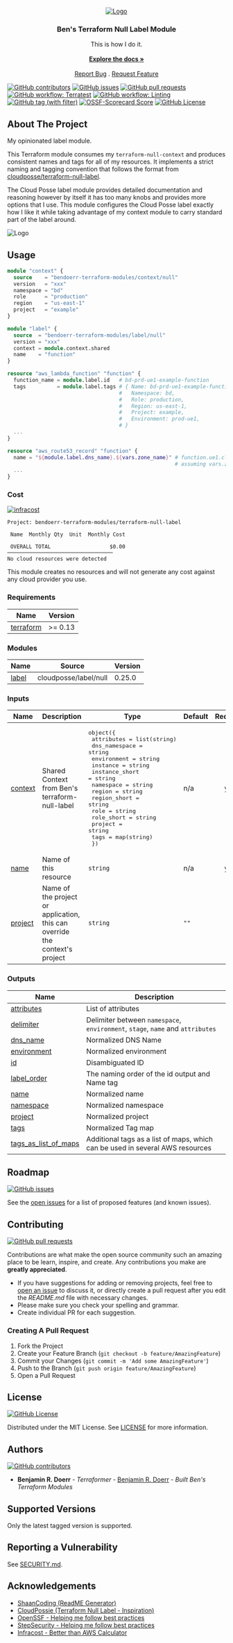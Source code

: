 <br/>
<p align="center">
  <a href="https://github.com/bendoerr-terraform-modules/terraform-null-label">
    <picture>
      <source media="(prefers-color-scheme: dark)" srcset="https://github.com/bendoerr-terraform-modules/terraform-null-label/raw/main/docs/logo-dark.png">
      <img src="https://github.com/bendoerr-terraform-modules/terraform-null-label/raw/main/docs/logo-light.png" alt="Logo">
    </picture>
  </a>

<h3 align="center">Ben's Terraform Null Label Module</h3>

  <p align="center">
    This is how I do it.
    <br/>
    <br/>
    <a href="https://github.com/bendoerr-terraform-modules/terraform-null-label"><strong>Explore the docs »</strong></a>
    <br/>
    <br/>
    <a href="https://github.com/bendoerr-terraform-modules/terraform-null-label/issues">Report Bug</a>
    .
    <a href="https://github.com/bendoerr-terraform-modules/terraform-null-label/issues">Request Feature</a>
  </p>
</p>

[<img alt="GitHub contributors" src="https://img.shields.io/github/contributors/bendoerr-terraform-modules/terraform-null-label?logo=github">](https://github.com/bendoerr-terraform-modules/terraform-null-label/graphs/contributors)
[<img alt="GitHub issues" src="https://img.shields.io/github/issues/bendoerr-terraform-modules/terraform-null-label?logo=github">](https://github.com/bendoerr-terraform-modules/terraform-null-label/issues)
[<img alt="GitHub pull requests" src="https://img.shields.io/github/issues-pr/bendoerr-terraform-modules/terraform-null-label?logo=github">](https://github.com/bendoerr-terraform-modules/terraform-null-label/pulls)
[<img alt="GitHub workflow: Terratest" src="https://img.shields.io/github/actions/workflow/status/bendoerr-terraform-modules/terraform-null-label/test.yml?logo=githubactions&label=terratest">](https://github.com/bendoerr-terraform-modules/terraform-null-label/actions/workflows/test.yml)
[<img alt="GitHub workflow: Linting" src="https://img.shields.io/github/actions/workflow/status/bendoerr-terraform-modules/terraform-null-label/lint.yml?logo=githubactions&label=linting">](https://github.com/bendoerr-terraform-modules/terraform-null-label/actions/workflows/lint.yml)
[<img alt="GitHub tag (with filter)" src="https://img.shields.io/github/v/tag/bendoerr-terraform-modules/terraform-null-label?filter=v*&label=latest%20tag&logo=terraform">](https://registry.terraform.io/modules/bendoerr-terraform-modules/label/null/latest)
[<img alt="OSSF-Scorecard Score" src="https://img.shields.io/ossf-scorecard/github.com/bendoerr-terraform-modules/terraform-null-label?logo=securityscorecard&label=ossf%20scorecard&link=https%3A%2F%2Fsecurityscorecards.dev%2Fviewer%2F%3Furi%3Dgithub.com%2Fbendoerr-terraform-modules%2Fterraform-null-label">](https://securityscorecards.dev/viewer/?uri=github.com/bendoerr-terraform-modules/terraform-null-label)
[<img alt="GitHub License" src="https://img.shields.io/github/license/bendoerr-terraform-modules/terraform-null-label?logo=opensourceinitiative">](https://github.com/bendoerr-terraform-modules/terraform-null-label/blob/main/LICENSE.txt)

## About The Project

My opinionated label module.

This Terraform module consumes my `terraform-null-context` and produces
consistent names and tags for all of my resources. It implements a strict naming
and tagging convention that follows the format from
[cloudposse/terraform-null-label](https://github.com/cloudposse/terraform-null-label).

The Cloud Posse label module provides detailed documentation and reasoning
however by itself it has too many knobs and provides more options that I use.
This module configures the Cloud Posse label exactly how I like it while taking
advantage of my context module to carry standard part of the label around.

<picture>
  <source media="(prefers-color-scheme: dark)" srcset="https://github.com/bendoerr-terraform-modules/terraform-null-label/raw/main/docs/usage-dark.png">
  <img src="https://github.com/bendoerr-terraform-modules/terraform-null-label/raw/main/docs/usage-light.png" alt="Logo">
</picture>

## Usage

```terraform
module "context" {
  source    = "bendoerr-terraform-modules/context/null"
  version   = "xxx"
  namespace = "bd"
  role      = "production"
  region    = "us-east-1"
  project   = "example"
}

module "label" {
  source  = "bendoerr-terraform-modules/label/null"
  version = "xxx"
  context = module.context.shared
  name    = "function"
}

resource "aws_lambda_function" "function" {
  function_name = module.label.id   # bd-prd-ue1-example-function
  tags          = module.label.tags # { Name: bd-prd-ue1-example-function,
                                    #   Namespace: bd,
                                    #   Role: production,
                                    #   Region: us-east-1,
                                    #   Project: example,
                                    #   Environment: prod-ue1,
                                    # }
  ...
}

resource "aws_route53_record" "function" {
  name = "${module.label.dns_name}.${vars.zone_name}" # function.ue1.cloud.bendoerr.me
                                                      # assuming vars.zone_name = cloud.bendoerr.me
  ...
}
```

### Cost

<a href="https://dashboard.infracost.io/org/bendoerr/repos/fb5edc95-efa2-4943-824c-b9e8619a668a?tab=settings"><img src="https://img.shields.io/endpoint?url=https://dashboard.api.infracost.io/shields/json/6e706676-64ba-43db-97b9-bd92f9272474/repos/fb5edc95-efa2-4943-824c-b9e8619a668a/branch/808e8b2b-0fda-4c1a-8a3c-519c8c29edb2" alt="infracost"/></a>

```text
Project: bendoerr-terraform-modules/terraform-null-label

 Name  Monthly Qty  Unit  Monthly Cost

 OVERALL TOTAL                   $0.00
──────────────────────────────────
No cloud resources were detected
```

This module creates no resources and will not generate any cost against any
cloud provider you use.

<!-- BEGIN_TF_DOCS -->
### Requirements

| Name | Version |
|------|---------|
| <a name="requirement_terraform"></a> [terraform](#requirement\_terraform) | >= 0.13 |

### Modules

| Name | Source | Version |
|------|--------|---------|
| <a name="module_label"></a> [label](#module\_label) | cloudposse/label/null | 0.25.0 |

### Inputs

| Name | Description | Type | Default | Required |
|------|-------------|------|---------|:--------:|
| <a name="input_context"></a> [context](#input\_context) | Shared Context from Ben's terraform-null-label | <pre>object({<br>    attributes     = list(string)<br>    dns_namespace  = string<br>    environment    = string<br>    instance       = string<br>    instance_short = string<br>    namespace      = string<br>    region         = string<br>    region_short   = string<br>    role           = string<br>    role_short     = string<br>    project        = string<br>    tags           = map(string)<br>  })</pre> | n/a | yes |
| <a name="input_name"></a> [name](#input\_name) | Name of this resource | `string` | n/a | yes |
| <a name="input_project"></a> [project](#input\_project) | Name of the project or application, this can override the context's project | `string` | `""` | no |

### Outputs

| Name | Description |
|------|-------------|
| <a name="output_attributes"></a> [attributes](#output\_attributes) | List of attributes |
| <a name="output_delimiter"></a> [delimiter](#output\_delimiter) | Delimiter between `namespace`, `environment`, `stage`, `name` and `attributes` |
| <a name="output_dns_name"></a> [dns\_name](#output\_dns\_name) | Normalized DNS Name |
| <a name="output_environment"></a> [environment](#output\_environment) | Normalized environment |
| <a name="output_id"></a> [id](#output\_id) | Disambiguated ID |
| <a name="output_label_order"></a> [label\_order](#output\_label\_order) | The naming order of the id output and Name tag |
| <a name="output_name"></a> [name](#output\_name) | Normalized name |
| <a name="output_namespace"></a> [namespace](#output\_namespace) | Normalized namespace |
| <a name="output_project"></a> [project](#output\_project) | Normalized project |
| <a name="output_tags"></a> [tags](#output\_tags) | Normalized Tag map |
| <a name="output_tags_as_list_of_maps"></a> [tags\_as\_list\_of\_maps](#output\_tags\_as\_list\_of\_maps) | Additional tags as a list of maps, which can be used in several AWS resources |
<!-- END_TF_DOCS -->

## Roadmap

[<img alt="GitHub issues" src="https://img.shields.io/github/issues/bendoerr-terraform-modules/terraform-null-label?logo=github">](https://github.com/bendoerr-terraform-modules/terraform-null-label/issues)

See the
[open issues](https://github.com/bendoerr-terraform-modules/terraform-null-label/issues)
for a list of proposed features (and known issues).

## Contributing

[<img alt="GitHub pull requests" src="https://img.shields.io/github/issues-pr/bendoerr-terraform-modules/terraform-null-label?logo=github">](https://github.com/bendoerr-terraform-modules/terraform-null-label/pulls)

Contributions are what make the open source community such an amazing place to
be learn, inspire, and create. Any contributions you make are **greatly
appreciated**.

- If you have suggestions for adding or removing projects, feel free to
  [open an issue](https://github.com/bendoerr-terraform-modules/terraform-null-label/issues/new)
  to discuss it, or directly create a pull request after you edit the
  _README.md_ file with necessary changes.
- Please make sure you check your spelling and grammar.
- Create individual PR for each suggestion.

### Creating A Pull Request

1. Fork the Project
2. Create your Feature Branch (`git checkout -b feature/AmazingFeature`)
3. Commit your Changes (`git commit -m 'Add some AmazingFeature'`)
4. Push to the Branch (`git push origin feature/AmazingFeature`)
5. Open a Pull Request

## License

[<img alt="GitHub License" src="https://img.shields.io/github/license/bendoerr-terraform-modules/terraform-null-label?logo=opensourceinitiative">](https://github.com/bendoerr-terraform-modules/terraform-null-label/blob/main/LICENSE.txt)

Distributed under the MIT License. See
[LICENSE](https://github.com/bendoerr-terraform-modules/terraform-null-label/blob/main/LICENSE.txt)
for more information.

## Authors

[<img alt="GitHub contributors" src="https://img.shields.io/github/contributors/bendoerr-terraform-modules/terraform-null-label?logo=github">](https://github.com/bendoerr-terraform-modules/terraform-null-label/graphs/contributors)

- **Benjamin R. Doerr** - _Terraformer_ -
  [Benjamin R. Doerr](https://github.com/bendoerr/) - _Built Ben's Terraform
  Modules_

## Supported Versions

Only the latest tagged version is supported.

## Reporting a Vulnerability

See [SECURITY.md](SECURITY.md).

## Acknowledgements

- [ShaanCoding (ReadME Generator)](https://github.com/ShaanCoding/ReadME-Generator)
- [CloudPossie (Terraform Null Label - Inspiration)](https://github.com/cloudposse/terraform-null-label)
- [OpenSSF - Helping me follow best practices](https://openssf.org/)
- [StepSecurity - Helping me follow best practices](https://app.stepsecurity.io/)
- [Infracost - Better than AWS Calculator](https://www.infracost.io/)
